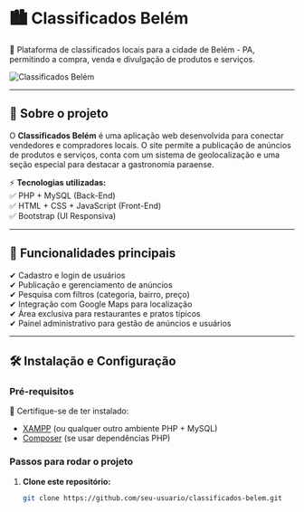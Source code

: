 # 🏙️ Classificados Belém

🚀 Plataforma de classificados locais para a cidade de Belém - PA, permitindo a compra, venda e divulgação de produtos e serviços.  

![Classificados Belém](https://via.placeholder.com/800x400?text=Banner+do+Projeto)  

---

## 📌 **Sobre o projeto**

O **Classificados Belém** é uma aplicação web desenvolvida para conectar vendedores e compradores locais. O site permite a publicação de anúncios de produtos e serviços, conta com um sistema de geolocalização e uma seção especial para destacar a gastronomia paraense.  

⚡ **Tecnologias utilizadas:**  
✅ PHP + MySQL (Back-End)  
✅ HTML + CSS + JavaScript (Front-End)  
✅ Bootstrap (UI Responsiva)  

---

## 🎯 **Funcionalidades principais**
✔ Cadastro e login de usuários  
✔ Publicação e gerenciamento de anúncios  
✔ Pesquisa com filtros (categoria, bairro, preço)  
✔ Integração com Google Maps para localização  
✔ Área exclusiva para restaurantes e pratos típicos  
✔ Painel administrativo para gestão de anúncios e usuários  

---

## 🛠️ **Instalação e Configuração**

### **Pré-requisitos**
📌 Certifique-se de ter instalado:  
- [XAMPP](https://www.apachefriends.org/) (ou qualquer outro ambiente PHP + MySQL)  
- [Composer](https://getcomposer.org/) (se usar dependências PHP)  

### **Passos para rodar o projeto**
1. **Clone este repositório:**  
   ```sh
   git clone https://github.com/seu-usuario/classificados-belem.git
